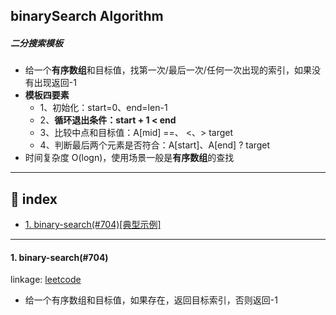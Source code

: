 ## binarySearch Algorithm

##### 二分搜索模板
- 给一个**有序数组**和目标值，找第一次/最后一次/任何一次出现的索引，如果没有出现返回-1
- **模板四要素**
    - 1、初始化：start=0、end=len-1
    - 2、**循环退出条件：start + 1 < end**
    - 3、比较中点和目标值：A[mid] ==、 <、> target
    - 4、判断最后两个元素是否符合：A[start]、A[end] ? target
- 时间复杂度 O(logn)，使用场景一般是**有序数组**的查找
---

## 📑 index
* <a href="#bs">1. binary-search(#704)[典型示例]</a>





---
<div id="bs" onclick="window.location.hash">

#### 1. binary-search(#704)
linkage: [leetcode](https://leetcode-cn.com/problems/binary-search/ "二分查找")
- 给一个有序数组和目标值，如果存在，返回目标索引，否则返回-1


